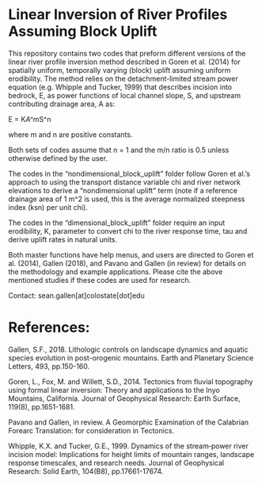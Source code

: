# Linear Inversion of River Profiles Assuming Block Uplift

This repository contains two codes that preform different versions of the linear river profile inversion method described in Goren et al. (2014) for spatially uniform, temporally varying (block) uplift assuming uniform erodibility. The method relies on the detachment-limited stream power equation (e.g. Whipple and Tucker, 1999) that describes incision into bedrock, E, as power functions of local channel slope, S, and upstream contributing drainage area, A as:

E = K*A^m*S^n

where m and n are positive constants.

Both sets of codes assume that n = 1 and the m/n ratio is 0.5 unless otherwise defined by the user.

The codes in the “nondimensional_block_uplift” folder follow Goren et al.’s approach to using the transport distance variable chi and river network elevations to derive a “nondimensional uplift” term (note if a reference drainage area of 1 m^2 is used, this is the average normalized steepness index (ksn) per unit chi).

The codes in the “dimensional_block_uplift” folder require an input erodibility, K, parameter to convert chi to the river response time, tau and derive uplift rates in natural units.

Both master functions have help menus, and users are directed to Goren et al. (2014), Gallen (2018), and Pavano and Gallen (in review) for details on the methodology and example applications. Please cite the above mentioned studies if these codes are used for research.

Contact:
sean.gallen[at]colostate[dot]edu

# References:

Gallen, S.F., 2018. Lithologic controls on landscape dynamics and aquatic species evolution in post-orogenic mountains. Earth and Planetary Science Letters, 493, pp.150-160.

Goren, L., Fox, M. and Willett, S.D., 2014. Tectonics from fluvial topography using formal linear inversion: Theory and applications to the Inyo Mountains, California. Journal of Geophysical Research: Earth Surface, 119(8), pp.1651-1681.

Pavano and Gallen, in review. A Geomorphic Examination of the Calabrian Forearc Translation: for consideration in Tectonics.

Whipple, K.X. and Tucker, G.E., 1999. Dynamics of the stream‐power river incision model: Implications for height limits of mountain ranges, landscape response timescales, and research needs. Journal of Geophysical Research: Solid Earth, 104(B8), pp.17661-17674.
